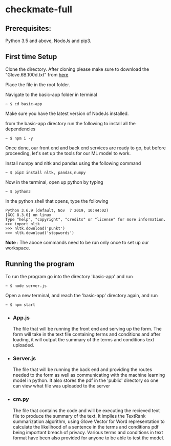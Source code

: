 # checkmate-full

## **Prerequisites**: 
Python 3.5 and above, NodeJs and pip3.

## **First time Setup**
Clone the directory.
After cloning please make sure to download the "Glove.6B.100d.txt" from [here](https://www.kaggle.com/danielwillgeorge/glove6b100dtxt)

Place the file in the root folder.

Navigate to the basic-app folder in terminal

```
~ $ cd basic-app
```
Make sure you have the latest version of NodeJs installed.

from the basic-app directory run the following to install all the dependencies
```
~ $ npm i -y
```
Once done, our front end and back end services are ready to go, but before proceeding, let's set up the tools for our ML model to work.

Install numpy and nltk  and pandas using the following command

```
~ $ pip3 install nltk, pandas,numpy
```

Now in the terminal, open up python by typing

``` 
~ $ python3
```
In the python shell that opens, type the following

```
Python 3.6.9 (default, Nov  7 2019, 10:44:02) 
[GCC 8.3.0] on linux
Type "help", "copyright", "credits" or "license" for more information.
>>> import nltk
>>> nltk.download('punkt')
>>> nltk.download('stopwords')
```
__Note__ : The aboce commands need to be run only once to set up our workspace.

## **Running the program**

To run the program
go into the directory 'basic-app' and run 
```
~ $ node server.js
```
Open a new terminal, and reach the 'basic-app' directory again, and run
``` 
~ $ npm start
```

* ###  App.js
  The file that will be running the front end and serving up the form. The form will take in the text file containing terms and conditions and after loading, it will output the summary of the terms and conditions text uploaded.
* ### Server.js
  The file that will be running the back end and providing the routes needed to the form as well as communicating with the machine learning model in python. It also stores the pdf in the 'public' directory so one can view what file was uploaded to the server
* ### cm.py
  The file that contains the code and will be executing the recieved text file to produce the summary of the text. It implies the TextRank summarization algorithm, using Glove Vector for Word representation to calculate the likelihood of a sentence in the terms and conditions pdf being important breach of privacy.
Various terms and conditions in text format have been also provided for anyone to be able to test the model.


